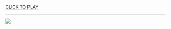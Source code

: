 
<a href="https://premium76.site?title=games_unblocked_at_school&ref=13M">CLICK TO PLAY</a></h3>
<hr>

<a href="https://premium76.site?title=games_unblocked_at_school&ref=13M"><img src="https://clearcache.store/games.png"></a>


